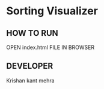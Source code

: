 # Sorting Visualizer

## HOW TO RUN
OPEN index.html FILE IN BROWSER

## DEVELOPER
Krishan kant mehra
